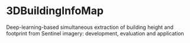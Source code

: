# 3DBuildingInfoMap
Deep-learning-based simultaneous extraction of building height and footprint from Sentinel imagery: development, evaluation and application
